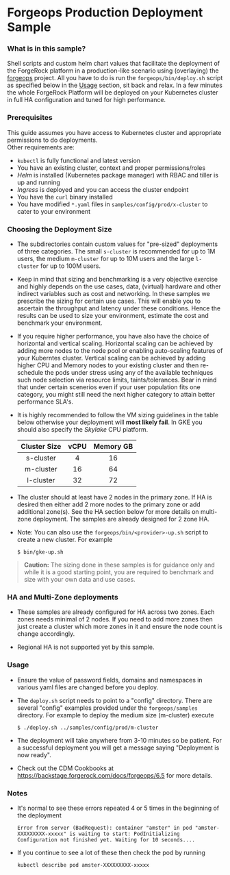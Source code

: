 # Forgeops Production Deployment Sample



### What is in this sample?
Shell scripts and custom helm chart values that facilitate the deployment of the ForgeRock platform in a production-like scenario using (overlaying) the [forgeops](https://github.com/forgerock/forgeops) project.  All you have to do is run the `forgeops/bin/deploy.sh` script as specified below in the [Usage](#Usage) section, sit back and relax.  In a few minutes the whole ForgeRock Platform will be deployed on your Kubernetes cluster in full HA configuration and tuned for high performance.

### Prerequisites
This guide assumes you have access to Kubernetes cluster and appropriate permissions to do deployments.  
Other requirements are:

- `kubectl` is fully functional and latest version
- You have an existing cluster, context and proper permissions/roles
- *Helm* is installed (Kubernetes package manager) with RBAC and tiller is up and running
- *Ingress* is deployed and you can access the cluster endpoint
- You have the `curl` binary installed
- You have modified `*.yaml` files in `samples/config/prod/x-cluster` to cater to your environment



### Choosing the Deployment Size

- The subdirectories contain custom values for "pre-sized" deployments of three categories.  The small `s-cluster` is recommended for up to 1M users, the medium `m-cluster` for up to 10M users and the large `l-cluster` for up to 100M users. 

- Keep in mind that sizing and benchmarking is a very objective exercise and highly depends on the use cases, data, (virtual) hardware and other indirect variables such as cost and networking. In these samples we prescribe the sizing for certain use cases.  This will enable you to ascertain the throughput and latency under these conditions.  Hence the results can be used to size your environment, estimate the cost and benchmark your environment.  

- If you require higher performance, you have also have the choice of horizontal and vertical scaling. Horizontal scaling can be achieved by adding more nodes to the node pool or enabling auto-scaling features of your Kuberntes cluster. Vertical scaling can be achieved by adding higher CPU and Memory nodes to your existing cluster and then re-schedule the pods under stress using any of the available techniques such node selection via resource limits, taints/tolerances. Bear in mind that under certain scenerios even if your user population fits one category, you might still need the next higher category to attain better performance SLA's.

- It is highly recommended to follow the VM sizing guidelines in the table below otherwise your deployment will **most likely fail**. In GKE you should also specify the *Skylake* CPU platform.

    |Cluster Size| vCPU | Memory GB|
    |:----------:|:----:|:--------:|
    |s-cluster   | 4    | 16       |
    |m-cluster   | 16   | 64       |
    |l-cluster   | 32   | 72       |
 
- The cluster should at least have 2 nodes in the primary zone. If HA is desired then either add 2 more nodes to the primary zone or add additional zone(s).  See the HA section below for more details on multi-zone deployment.  The samples are already designed for 2 zone HA.

- Note: You can also use the `forgeops/bin/<provider>-up.sh` script to create a new cluster. For example 
    ```    
    $ bin/gke-up.sh
    ```     

> **Caution:** The sizing done in these samples is for guidance only and while it is a good starting point, you are required to benchmark and size with your own data and use cases.


### HA and Multi-Zone deployments

- These samples are already configured for HA across two zones. Each zones needs minimal of 2 nodes. If you need to add more zones then just create a cluster which more zones in it and ensure the node count is change accordingly. 

- Regional HA is not supported yet by this sample. 


### Usage

- Ensure the value of password fields, domains and namespaces in various yaml files are changed before you deploy.  
 
- The `deploy.sh` script needs to point to a "config" directory.  There are several "config" examples provided under the `forgeops/samples` directory. For example to deploy the medium size (m-cluster) execute 

    ```
    $ ./deploy.sh ../samples/config/prod/m-cluster
    ```

- The deployment will take anywhere from 3-10 minutes so be patient. For a successful deployment you will get a message saying "Deployment is now ready".

- Check out the CDM Cookbooks at https://backstage.forgerock.com/docs/forgeops/6.5 for more details.

### Notes
- It's normal to see these errors repeated 4 or 5 times in the beginning of the deployment
    ```
    Error from server (BadRequest): container "amster" in pod "amster-XXXXXXXXX-xxxxx" is waiting to start: PodInitializing
    Configuration not finished yet. Waiting for 10 seconds....
    ```
- If you continue to see a lot of these then check the pod by running
    ```
    kubectl describe pod amster-XXXXXXXXX-xxxxx
    ```

